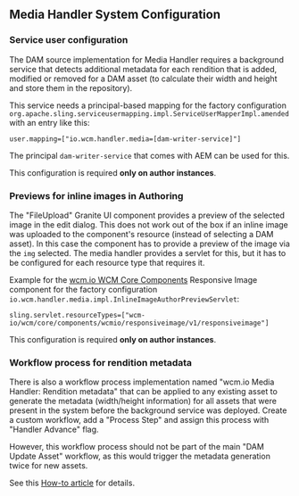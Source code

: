 ## Media Handler System Configuration


### Service user configuration

The DAM source implementation for Media Handler requires a background service that detects additional metadata for each rendition that is added, modified or removed for a DAM asset (to calculate their width and height and store them in the repository).

This service needs a principal-based mapping for the factory configuration `org.apache.sling.serviceusermapping.impl.ServiceUserMapperImpl.amended` with an entry like this:

```
user.mapping=["io.wcm.handler.media=[dam-writer-service]"]
```

The principal `dam-writer-service` that comes with AEM can be used for this.

This configuration is required **only on author instances**.


### Previews for inline images in Authoring

The "FileUpload" Granite UI component provides a preview of the selected image in the edit dialog. This does not work out of the box if an inline image was uploaded to the component's resource (instead of selecting a DAM asset). In this case the component has to provide a preview of the image via the `img` selected. The media handler provides a servlet for this, but it has to be configured for each resource type that requires it.

Example for the [wcm.io WCM Core Components][wcmio-wcm-core-components] Responsive Image component for the factory configuration `io.wcm.handler.media.impl.InlineImageAuthorPreviewServlet`:

```
sling.servlet.resourceTypes=["wcm-io/wcm/core/components/wcmio/responsiveimage/v1/responsiveimage"]
```

This configuration is required **only on author instances**.


### Workflow process for rendition metadata

There is also a workflow process implementation named "wcm.io Media Handler: Rendition metadata" that can be applied to any existing asset to generate the metadata (width/height information) for all assets that were present in the system before the background service was deployed. Create a custom workflow, add a "Process Step" and assign this process with "Handler Advance" flag.

However, this workflow process should not be part of the main "DAM Update Asset" workflow, as this would trigger the metadata generation twice for new assets.

See this [How-to article][workflow-how-to] for details.




[workflow-how-to]: https://wcm-io.atlassian.net/wiki/x/AQDrRw
[wcmio-wcm-core-components]: https://wcm.io/wcm/core-components/
